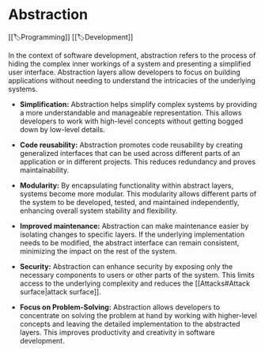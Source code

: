 
# Abstraction

[[🏷️Programming]] [[🏷️Development]]

In the context of software development, abstraction refers to the process of hiding the complex inner workings of a system and presenting a simplified user interface. Abstraction layers allow developers to focus on building applications without needing to understand the intricacies of the underlying systems.

- **Simplification:** Abstraction helps simplify complex systems by providing a more understandable and manageable representation. This allows developers to work with high-level concepts without getting bogged down by low-level details.

- **Code reusability:** Abstraction promotes code reusability by creating generalized interfaces that can be used across different parts of an application or in different projects. This reduces redundancy and proves maintainability.

- **Modularity:** By encapsulating functionality within abstract layers, systems become more modular. This modularity allows different parts of the system to be developed, tested, and maintained independently, enhancing overall system stability and flexibility.

- **Improved maintenance:** Abstraction can make maintenance easier by isolating changes to specific layers. If the underlying implementation needs to be modified, the abstract interface can remain consistent, minimizing the impact on the rest of the system.

- **Security:** Abstraction can enhance security by exposing only the necessary components to users or other parts of the system. This limits access to the underlying complexity and reduces the [[Attacks#Attack surface|attack surface]].

- **Focus on Problem-Solving:** Abstraction allows developers to concentrate on solving the problem at hand by working with higher-level concepts and leaving the detailed implementation to the abstracted layers. This improves productivity and creativity in software development.